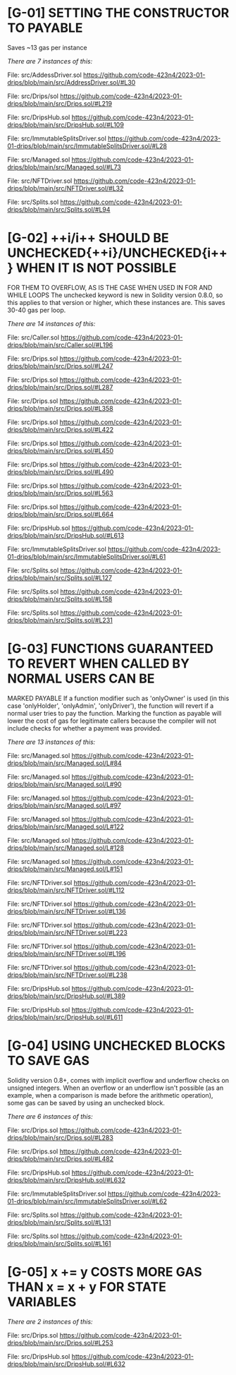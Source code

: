 # [G-01] SETTING THE CONSTRUCTOR TO PAYABLE
Saves ~13 gas per instance

*There are 7 instances of this:*

File: src/AddessDriver.sol
https://github.com/code-423n4/2023-01-drips/blob/main/src/AddressDriver.sol/#L30

File: src/Drips/sol
https://github.com/code-423n4/2023-01-drips/blob/main/src/Drips.sol/#L219

File: src/DripsHub.sol
https://github.com/code-423n4/2023-01-drips/blob/main/src/DripsHub.sol/#L109

File: src/ImmutableSplitsDriver.sol
https://github.com/code-423n4/2023-01-drips/blob/main/src/ImmutableSplitsDriver.sol/#L28

File: src/Managed.sol
https://github.com/code-423n4/2023-01-drips/blob/main/src/Managed.sol/#L73

File: src/NFTDriver.sol
https://github.com/code-423n4/2023-01-drips/blob/main/src/NFTDriver.sol/#L32

File: src/Splits.sol
https://github.com/code-423n4/2023-01-drips/blob/main/src/Splits.sol/#L94


# [G-02] ++i/i++ SHOULD BE UNCHECKED{++i}/UNCHECKED{i++} WHEN IT IS NOT POSSIBLE
FOR THEM TO OVERFLOW, AS IS THE CASE WHEN USED IN FOR AND WHILE LOOPS
The unchecked keyword is new in Solidity version 0.8.0, so this applies to that version
or higher, which these instances are. This saves 30-40 gas per loop.

*There are 14 instances of this:*

File: src/Caller.sol
https://github.com/code-423n4/2023-01-drips/blob/main/src/Caller.sol/#L196

File: src/Drips.sol
https://github.com/code-423n4/2023-01-drips/blob/main/src/Drips.sol/#L247

File: src/Drips.sol
https://github.com/code-423n4/2023-01-drips/blob/main/src/Drips.sol/#L287 

File: src/Drips.sol
https://github.com/code-423n4/2023-01-drips/blob/main/src/Drips.sol/#L358

File: src/Drips.sol
https://github.com/code-423n4/2023-01-drips/blob/main/src/Drips.sol/#L422

File: src/Drips.sol
https://github.com/code-423n4/2023-01-drips/blob/main/src/Drips.sol/#L450

File: src/Drips.sol
https://github.com/code-423n4/2023-01-drips/blob/main/src/Drips.sol/#L490

File: src/Drips.sol
https://github.com/code-423n4/2023-01-drips/blob/main/src/Drips.sol/#L563

File: src/Drips.sol
https://github.com/code-423n4/2023-01-drips/blob/main/src/Drips.sol/#L664

File: src/DripsHub.sol
https://github.com/code-423n4/2023-01-drips/blob/main/src/DripsHub.sol/#L613

File: src/ImmutableSplitsDriver.sol
https://github.com/code-423n4/2023-01-drips/blob/main/src/ImmutableSplitsDriver.sol/#L61

File: src/Splits.sol
https://github.com/code-423n4/2023-01-drips/blob/main/src/Splits.sol/#L127

File: src/Splits.sol
https://github.com/code-423n4/2023-01-drips/blob/main/src/Splits.sol/#L158

File: src/Splits.sol
https://github.com/code-423n4/2023-01-drips/blob/main/src/Splits.sol/#L231


# [G-03] FUNCTIONS GUARANTEED TO REVERT WHEN CALLED BY NORMAL USERS CAN BE
MARKED PAYABLE
If a function modifier such as 'onlyOwner' is used (in this case 'onlyHolder', 'onlyAdmin', 'onlyDriver'), the function will revert
if a normal user tries to pay the function. Marking the function as payable
will lower the cost of gas for legitimate callers because the compiler will
not include checks for whether a payment was provided.

*There are 13 instances of this:*

File: src/Managed.sol
https://github.com/code-423n4/2023-01-drips/blob/main/src/Managed.sol/L#84

File: src/Managed.sol
https://github.com/code-423n4/2023-01-drips/blob/main/src/Managed.sol/L#90

File: src/Managed.sol
https://github.com/code-423n4/2023-01-drips/blob/main/src/Managed.sol/L#97

File: src/Managed.sol
https://github.com/code-423n4/2023-01-drips/blob/main/src/Managed.sol/L#122

File: src/Managed.sol
https://github.com/code-423n4/2023-01-drips/blob/main/src/Managed.sol/L#128

File: src/Managed.sol
https://github.com/code-423n4/2023-01-drips/blob/main/src/Managed.sol/L#151

File: src/NFTDriver.sol
https://github.com/code-423n4/2023-01-drips/blob/main/src/NFTDriver.sol/#L112

File: src/NFTDriver.sol
https://github.com/code-423n4/2023-01-drips/blob/main/src/NFTDriver.sol/#L136

File: src/NFTDriver.sol
https://github.com/code-423n4/2023-01-drips/blob/main/src/NFTDriver.sol/#L223

File: src/NFTDriver.sol
https://github.com/code-423n4/2023-01-drips/blob/main/src/NFTDriver.sol/#L196

File: src/NFTDriver.sol
https://github.com/code-423n4/2023-01-drips/blob/main/src/NFTDriver.sol/#L238

File: src/DripsHub.sol
https://github.com/code-423n4/2023-01-drips/blob/main/src/DripsHub.sol/#L389

File: src/DripsHub.sol
https://github.com/code-423n4/2023-01-drips/blob/main/src/DripsHub.sol/#L611


# [G-04] USING UNCHECKED BLOCKS TO SAVE GAS
Solidity version 0.8+, comes with implicit overflow and underflow checks on
unsigned integers. When an overflow or an underflow isn't possible (as an example, when a comparison
is made before the arithmetic operation), some gas can be saved by using an unchecked block.

*There are 6 instances of this:*

File: src/Drips.sol
https://github.com/code-423n4/2023-01-drips/blob/main/src/Drips.sol/#L283

File: src/Drips.sol
https://github.com/code-423n4/2023-01-drips/blob/main/src/Drips.sol/#L482

File: src/DripsHub.sol
https://github.com/code-423n4/2023-01-drips/blob/main/src/DripsHub.sol/#L632

File: src/ImmutableSplitsDriver.sol
https://github.com/code-423n4/2023-01-drips/blob/main/src/ImmutableSplitsDriver.sol/#L62

File: src/Splits.sol
https://github.com/code-423n4/2023-01-drips/blob/main/src/Splits.sol/#L131


File: src/Splits.sol
https://github.com/code-423n4/2023-01-drips/blob/main/src/Splits.sol/#L161


# [G-05] x += y COSTS MORE GAS THAN x = x + y FOR STATE VARIABLES

*There are 2 instances of this:*

File: src/Drips.sol
https://github.com/code-423n4/2023-01-drips/blob/main/src/Drips.sol/#L253

File: src/DripsHub.sol
https://github.com/code-423n4/2023-01-drips/blob/main/src/DripsHub.sol/#L632

